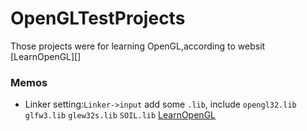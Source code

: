 # OpenGLTestProjects
Those projects were for learning OpenGL,according to websit [LearnOpenGL][] 

### Memos
* Linker setting:`Linker->input` add some `.lib`, include `opengl32.lib`  `glfw3.lib`  `glew32s.lib`   `SOIL.lib`
[LearnOpenGL](http://www.learnopengl.com/)
